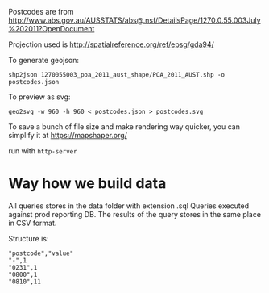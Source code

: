 
Postcodes are from http://www.abs.gov.au/AUSSTATS/abs@.nsf/DetailsPage/1270.0.55.003July%202011?OpenDocument

Projection used is http://spatialreference.org/ref/epsg/gda94/

To generate geojson:

```
shp2json 1270055003_poa_2011_aust_shape/POA_2011_AUST.shp -o postcodes.json
```

To preview as svg:

```
geo2svg -w 960 -h 960 < postcodes.json > postcodes.svg
```

To save a bunch of file size and make rendering way quicker, you can simplify it at https://mapshaper.org/

run with `http-server`

Way how we build data
===
All queries stores in the data folder with extension .sql
Queries executed against prod reporting DB.
The results of the query stores in the same place in CSV format.

Structure is:

```
"postcode","value"
"-",1
"0231",1
"0800",1
"0810",11
```